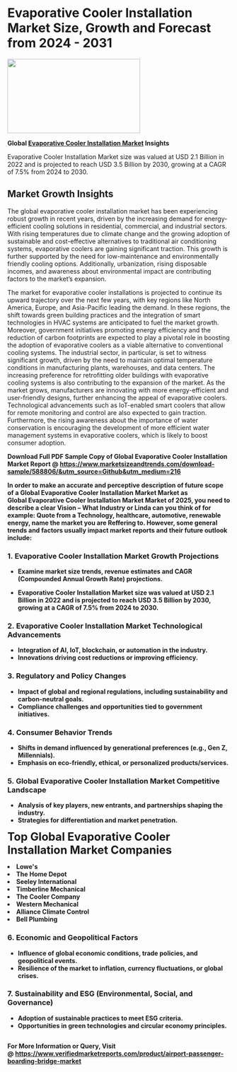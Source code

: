 <H1>Evaporative Cooler Installation Market Size, Growth and Forecast from 2024 - 2031</H1><img class="aligncenter size-medium wp-image-584254" src="https://thirdeyenews.in/wp-content/uploads/2024/09/Global-Market-Research-300x168.jpeg" alt="" width="300" height="168" /><p><strong>Global&nbsp;<a href="https://www.marketsizeandtrends.com/download-sample/588806/&amp;utm_source=Github&utm_medium=216">Evaporative Cooler Installation Market</a> Insights</strong></p><p>Evaporative Cooler Installation Market size was valued at USD 2.1 Billion in 2022 and is projected to reach USD 3.5 Billion by 2030, growing at a CAGR of 7.5% from 2024 to 2030.</p><p><h2>Market Growth Insights</h2> <p>The global evaporative cooler installation market has been experiencing robust growth in recent years, driven by the increasing demand for energy-efficient cooling solutions in residential, commercial, and industrial sectors. With rising temperatures due to climate change and the growing adoption of sustainable and cost-effective alternatives to traditional air conditioning systems, evaporative coolers are gaining significant traction. This growth is further supported by the need for low-maintenance and environmentally friendly cooling options. Additionally, urbanization, rising disposable incomes, and awareness about environmental impact are contributing factors to the market’s expansion.</p> <p><strong></strong></p> <p>The market for evaporative cooler installations is projected to continue its upward trajectory over the next few years, with key regions like North America, Europe, and Asia-Pacific leading the demand. In these regions, the shift towards green building practices and the integration of smart technologies in HVAC systems are anticipated to fuel the market growth. Moreover, government initiatives promoting energy efficiency and the reduction of carbon footprints are expected to play a pivotal role in boosting the adoption of evaporative coolers as a viable alternative to conventional cooling systems. The industrial sector, in particular, is set to witness significant growth, driven by the need to maintain optimal temperature conditions in manufacturing plants, warehouses, and data centers. The increasing preference for retrofitting older buildings with evaporative cooling systems is also contributing to the expansion of the market. As the market grows, manufacturers are innovating with more energy-efficient and user-friendly designs, further enhancing the appeal of evaporative coolers. Technological advancements such as IoT-enabled smart coolers that allow for remote monitoring and control are also expected to gain traction. Furthermore, the rising awareness about the importance of water conservation is encouraging the development of more efficient water management systems in evaporative coolers, which is likely to boost consumer adoption. <p><strong></p><p><span class=""><strong>Download Full PDF Sample Copy of Global Evaporative Cooler Installation Market Report</strong> @ <a href="https://www.marketsizeandtrends.com/download-sample/588806/&amp;utm_source=Github&utm_medium=216" target="_blank">https://www.marketsizeandtrends.com/download-sample/588806/&amp;utm_source=Github&utm_medium=216</a></span></p><p>In order to make an accurate and perceptive description of future scope of a Global&nbsp;Evaporative Cooler Installation Market Market as Global&nbsp;Evaporative Cooler Installation Market Market of 2025, you need to describe a clear Vision &ndash; What Industry or Linda can you think of for example: Quote from a Technology, healthcare, automotive, renewable energy, name the market you are Reffering to. However, some general trends and factors usually impact market reports and their future outlook include:</p><h3>1.&nbsp;<strong>Evaporative Cooler Installation Market Growth Projections</strong></h3><ul><li>Examine market size trends, revenue estimates and CAGR (Compounded Annual Growth Rate) projections.</li><li><p>Evaporative Cooler Installation Market size was valued at USD 2.1 Billion in 2022 and is projected to reach USD 3.5 Billion by 2030, growing at a CAGR of 7.5% from 2024 to 2030.</p></li></ul><h3>2.&nbsp;<strong>Evaporative Cooler Installation Market Technological Advancements</strong></h3><ul><li>Integration of AI, IoT, blockchain, or automation in the industry.</li><li>Innovations driving cost reductions or improving efficiency.</li></ul><h3>3.&nbsp;<strong>Regulatory and Policy Changes</strong></h3><ul><li>Impact of global and regional regulations, including sustainability and carbon-neutral goals.</li><li>Compliance challenges and opportunities tied to government initiatives.</li></ul><h3>4.&nbsp;<strong>Consumer Behavior Trends</strong></h3><ul><li>Shifts in demand influenced by generational preferences (e.g., Gen Z, Millennials).</li><li>Emphasis on eco-friendly, ethical, or personalized products/services.</li></ul><h3>5.&nbsp;<strong>Global Evaporative Cooler Installation Market Competitive Landscape</strong></h3><ul><li>Analysis of key players, new entrants, and partnerships shaping the industry.</li><li>Strategies for differentiation and market penetration.</li></ul><p data-pm-slice="1 1 []"><span style="color: inherit; font-family: inherit; font-size: 25px;">Top Global Evaporative Cooler Installation Market Companies</span></p><div class="" data-test-id=""><p><li>Lowe's</li><li> The Home Depot</li><li> Seeley International</li><li> Timberline Mechanical</li><li> The Cooler Company</li><li> Western Mechanical</li><li> Alliance Climate Control</li><li> Bell Plumbing</li></p></div><h3>6.&nbsp;<strong>Economic and Geopolitical Factors</strong></h3><ul><li>Influence of global economic conditions, trade policies, and geopolitical events.</li><li>Resilience of the market to inflation, currency fluctuations, or global crises.</li></ul><h3>7.&nbsp;<strong>Sustainability and ESG (Environmental, Social, and Governance)</strong></h3><ul><li>Adoption of sustainable practices to meet ESG criteria.</li><li>Opportunities in green technologies and circular economy principles.</li></ul><h2><strong style="font-size: 14px;">For More Information or Query, Visit @&nbsp;</strong><a style="background-color: #ffffff; font-size: 14px;" href="https://www.marketsizeandtrends.com/report/evaporative-cooler-installation-market/" target="_blank">https://www.verifiedmarketreports.com/product/airport-passenger-boarding-bridge-market</a></h2>
